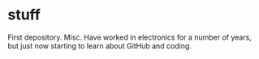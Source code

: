 # stuff
First depository. Misc.
Have worked in electronics for a number of years, but just now starting to learn about GitHub and coding.
